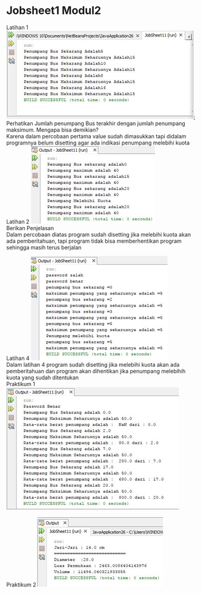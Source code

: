 # Jobsheet1 Modul2
Latihan 1
![alt text](https://github.com/High-Quality26/Modul2/blob/master/src/Modul2/LAtihan1.JPG);
<br>
Perhatikan Jumlah penumpang Bus terakhir dengan jumlah penumpang maksimum. Mengapa bisa demikian?
<br>
Karena dalam percobaan pertama value sudah dimasukkan tapi didalam programnya belum disetting agar ada indikasi
penumpang melebihi kuota
<br>
Latihan 2
![alt text](https://github.com/High-Quality26/Modul2/blob/master/src/Modul2/LAtihan2.JPG)
<br>
Berikan Penjelasan
<br>
Dalam percobaan diatas program sudah disetting jika melebihi kuota akan ada pemberitahuan, 
tapi program tidak bisa memberhentikan program sehingga masih terus berjalan
<br>

Latihan 4
![alt text](https://github.com/High-Quality26/Modul2/blob/master/src/Modul2/LAtihan3.JPG)
<br>
Dalam latihan 4 program sudah disetting jika melebihi kuota akan ada pemberitahuan dan program akan
dihentikan jika penumpang melebihih kuota yang sudah ditentukan
<br>
Praktikum 1
![alt text](https://github.com/High-Quality26/Modul2/blob/master/src/Modul2/Tugas%20Praktikum.JPG)
<br>
<br>
Praktikum 2
![alt text](https://github.com/High-Quality26/Modul2/blob/master/src/Modul2/Praktikum2.JPG)
<br>


